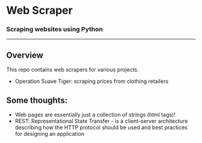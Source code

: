 # Web Scraper
### Scraping websites using Python
---
## Overview
This repo contains web scrapers for various projects.
- Operation Suave Tiger: scraping prices from clothing retailers
## Some thoughts:
- Web pages are essentially just a collection of strings (html tags)!
- REST: Representational State Transfer - is a client-server architecture describing how the HTTP protocol should be used and best practices for designing an application
